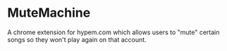 MuteMachine
===========

A chrome extension for hypem.com which allows users to "mute" certain songs so they won't play again on that account.
